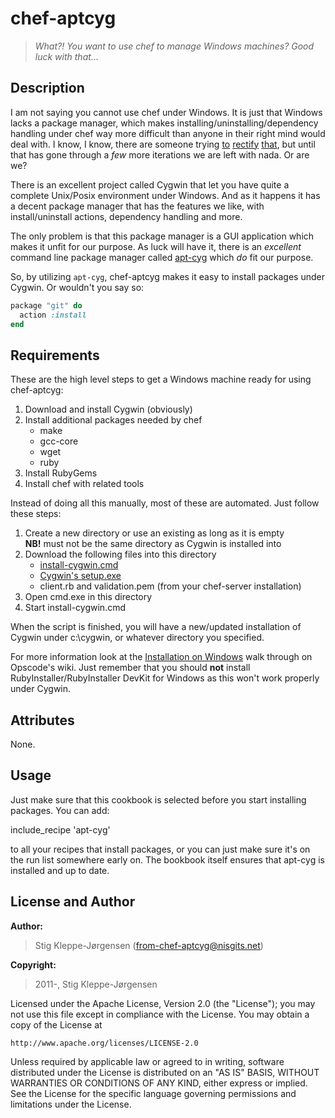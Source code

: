 chef-aptcyg
===========

> _What?! You want to use chef to manage Windows machines? Good luck with that..._

Description
-----------

I am not saying you cannot use chef under Windows. It is just that Windows lacks a package manager, which makes
installing/uninstalling/dependency handling under chef way more difficult than anyone in their right mind would deal
with. I know, I know, there are someone trying [to][1] [rectify][2] [that][3], but until that has gone through a _few_
more iterations we are left with nada. Or are we?

There is an excellent project called Cygwin that let you have quite a complete Unix/Posix environment under Windows.
And as it happens it has a decent package manager that has the features we like, with install/uninstall actions,
dependency handling and more.

The only problem is that this package manager is a GUI application which makes it unfit for our purpose. As luck will
have it, there is an _excellent_ command line package manager called [apt-cyg][4] which _do_ fit our purpose.

So, by utilizing `apt-cyg`, chef-aptcyg makes it easy to install packages under Cygwin. Or wouldn't you say so:

```ruby
package "git" do
  action :install
end
```

Requirements
------------

These are the high level steps to get a Windows machine ready for using chef-aptcyg:

1. Download and install Cygwin (obviously)
2. Install additional packages needed by chef
    * make
    * gcc-core
    * wget
    * ruby
3. Install RubyGems
4. Install chef with related tools

Instead of doing all this manually, most of these are automated. Just follow these steps:

1. Create a new directory or use an existing as long as it is empty<br>
  **NB!** must not be the same directory as Cygwin is installed into
2. Download the following files into this directory
    * [install-cygwin.cmd](install-cygwin.cmd)
    * [Cygwin's setup.exe][5]
    * client.rb and validation.pem (from your chef-server installation)
3. Open cmd.exe in this directory
4. Start install-cygwin.cmd

When the script is finished, you will have a new/updated installation of Cygwin under c:\cygwin, or whatever
directory you specified.

For more information look at the [Installation on Windows][6] walk through on Opscode's wiki. Just remember that you
should **not** install RubyInstaller/RubyInstaller DevKit for Windows as this won't work properly under Cygwin.

Attributes
----------

None.

Usage
-----

Just make sure that this cookbook is selected before you start installing packages. You can add:

  include_recipe 'apt-cyg'

to all your recipes that install packages, or you can just make sure it's on the run list somewhere early on.
The bookbook itself ensures that apt-cyg is installed and up to date.

License and Author
------------------

**Author:**
> Stig Kleppe-Jørgensen (<from-chef-aptcyg@nisgits.net>)

**Copyright:**
> 2011-, Stig Kleppe-Jørgensen

Licensed under the Apache License, Version 2.0 (the "License");
you may not use this file except in compliance with the License.
You may obtain a copy of the License at

    http://www.apache.org/licenses/LICENSE-2.0

Unless required by applicable law or agreed to in writing, software
distributed under the License is distributed on an "AS IS" BASIS,
WITHOUT WARRANTIES OR CONDITIONS OF ANY KIND, either express or implied.
See the License for the specific language governing permissions and
limitations under the License.



[1]: http://coapp.org
[2]: https://github.com/chocolatey/chocolatey
[3]: http://code.google.com/p/windows-package-manager
[4]: http://code.google.com/p/apt-cyg
[5]: http://cygwin.org/setup.exe
[6]: http://wiki.opscode.com/display/chef/Installation+on+Windows

